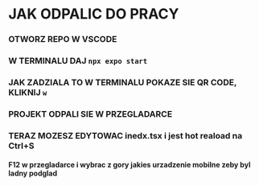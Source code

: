 # JAK ODPALIC DO PRACY

### OTWORZ REPO W VSCODE

### W TERMINALU DAJ `npx expo start`

### JAK ZADZIALA TO W TERMINALU POKAZE SIE QR CODE, KLIKNIJ `w`

### PROJEKT ODPALI SIE W PRZEGLADARCE

### TERAZ MOZESZ EDYTOWAC inedx.tsx i jest hot reaload na Ctrl+S

#### F12 w przegladarce i wybrac z gory jakies urzadzenie mobilne zeby byl ladny podglad
